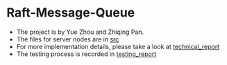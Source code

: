 # Raft-Message-Queue

* The project is by Yue Zhou and Zhiqing Pan.
* The files for server nodes are in [src](/src)
* For more implementation details, please take a look at [technical_report](technical_report.md)
* The testing process is recorded in [testing_report](testing_report.md)
